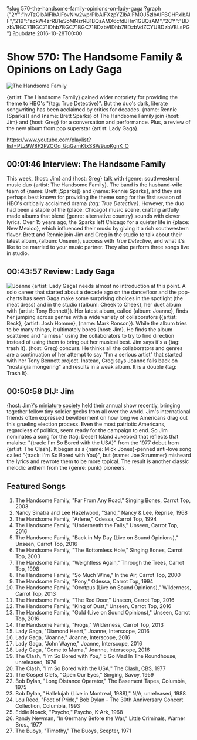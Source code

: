?slug 570-the-handsome-family-opinions-on-lady-gaga
?graph {"2Y":"hvTzQlbAIFlbAIFovNiw2wprPlbAIFXzpYZlbAIFMOJ5zlbAIFBGHFxlbAIF","219":"ackW4zrRB1eSoMNzrRB1BQsAMX6cfdBHm1GBQsAM","2CY":"BDzbVBGC71BGC71lDhb7BGC71BGC71BDzbVlDhb7BDzbVdZCYUBDzbVBLsPG"}
?pubdate 2016-10-28T00:00

# Show 570: The Handsome Family & Opinions on Lady Gaga

![The Handsome Family](//static.soundopinions.org/images/2016/handsomefamily_web.jpg)

{artist: The Handsome Family} gained wider notoriety for providing the theme to HBO's "{tag: True Detective}". But the duo's dark, literate songwriting has been acclaimed by critics for decades. {name: Rennie [Sparks]} and {name: Brett Sparks} of The Handsome Family join {host: Jim} and {host: Greg} for a conversation and performance. Plus, a review of the new album from pop superstar {artist: Lady Gaga}.

https://www.youtube.com/playlist?list=PLz9W8F2PZCOq_GqGzmKtxSSW9uoKgnK_O

## 00:01:46 Interview: The Handsome Family
This week, {host: Jim} and {host: Greg} talk with {genre: southwestern} music duo {artist: The Handsome Family}. The band is the husband-wife team of {name: Brett [Sparks]} and {name: Rennie Sparks}, and they are perhaps best known for providing the theme song for the first season of HBO's critically acclaimed drama *{tag: True Detective}*. However, the duo had been a staple of the {place: Chicago} music scene, crafting artfully made albums that blend {genre: alternative country} sounds with clever lyrics. Over 15 years ago, the Sparks left Chicago for a quieter life in {place: New Mexico}, which influenced their music by giving it a rich southwestern flavor. Brett and Rennie join Jim and Greg in the studio to talk about their latest album, {album: Unseen}, success with *True Detective*, and what it's like to be married to your music partner. They also perform three songs live in studio.


## 00:43:57 Review: Lady Gaga
![Joanne](http://is1.mzstatic.com/image/thumb/Music62/v4/a4/3b/ba/a43bba76-c460-416e-e5ef-fbf4990162f5/source/600x600bb.jpg "277293880/1161510921") 
{artist: Lady Gaga} needs almost no introduction at this point. A solo career that started about a decade ago on the dancefloor and the pop-charts has seen Gaga make some surprising choices in the spotlight (the meat dress) and in the studio ({album: Cheek to Cheek}, her duet album with {artist: Tony Bennett}). Her latest album, called {album: Joanne}, finds her jumping across genres with a wide variety of collaborators ({artist: Beck}, {artist: Josh Homme}, {name: Mark Ronson}). While the album tries to be many things, it ultimately bores {host: Jim}. He finds the album scattered and "a mess" using the collaborators to try to find direction instead of using them to bring out her musical best. Jim says it's a {tag: trash it}. {host: Greg} concurs. He thinks all the collaborators and genres are a continuation of her attempt to say "I'm a serious artist" that started with her Tony Bennett project. Instead, Greg says Joanne falls back on "nostalgia mongering" and results in a weak album. It is a double {tag: Trash It}. 


## 00:50:58 DIJ: Jim
{host: Jim}'s [miniature society](http://www.military-miniature-society-of-illinois.com/) held their annual show recently, bringing together fellow tiny soldier geeks from all over the world. Jim's international friends often expressed bewilderment on how long we Americans drag out this grueling election process. Even the most patriotic Americans, regardless of politics, seem ready for the campaign to end. So Jim nominates a song for the {tag: Desert Island Jukebox} that reflects that malaise: "{track: I'm So Bored with the USA}" from the 1977 debut from {artist: The Clash}. It began as a {name: Mick Jones}-penned anti-love song called "{track: I'm So Bored with You}", but {name: Joe Strummer} misheard the lyrics and rewrote them to be more topical. The result is another classic melodic anthem from the {genre: punk} pioneers.

## Featured Songs

1. The Handsome Family, "Far From Any Road," Singing Bones, Carrot Top, 2003
1. Nancy Sinatra and Lee Hazelwood, "Sand," Nancy & Lee, Reprise, 1968
1. The Handsome Family, "Arlene," Odessa, Carrot Top, 1994
1. The Handsome Family, "Underneath the Falls," Unseen, Carrot Top, 2016
1. The Handsome Family, "Back in My Day (Live on Sound Opinions)," Unseen, Carrot Top, 2016
1. The Handsome Family, "The Bottomless Hole," Singing Bones, Carrot Top, 2003
1. The Handsome Family, "Weightless Again," Through the Trees, Carrot Top, 1998
1. The Handsome Family, "So Much Wine," In the Air, Carrot Top, 2000
1. The Handsome Family, "Pony," Odessa, Carrot Top, 1994
1. The Handsome Family, "Ocotpus (Live on Sound Opinions)," Wilderness, Carrot Top, 2013
1. The Handsome Family, "The Red Door," Unseen, Carrot Top, 2016
1. The Handsome Family, "King of Dust," Unseen, Carrot Top, 2016
1. The Handsome Family, "Gold (Live on Sound Opinions)," Unseen, Carrot Top, 2016
1. The Handsome Family, "Frogs," Wilderness, Carrot Top, 2013
1. Lady Gaga, "Diamond Heart," Joanne, Interscope, 2016
1. Lady Gaga, "Joanne," Joanne, Interscope, 2016
1. Lady Gaga, "John Wayne," Joanne, Interscope, 2016
1. Lady Gaga, "Come to Mama," Joanne, Interscope, 2016
1. The Clash, "I'm So Bored with You," 5 Go Mad In The Roundhouse, unreleased, 1976
1. The Clash, "I'm So Bored with the USA," The Clash, CBS, 1977
1. The Gospel Clefs, "Open Our Eyes," Singing, Savoy, 1959
1. Bob Dylan, "Long Distance Operator," The Basement Tapes, Columbia, 1975
1. Bob Dylan, "Hallelujah (Live in Montreal, 1988)," N/A, unreleased, 1988
1. Lou Reed, "Foot of Pride," Bob Dylan - The 30th Anniversary Concert Collection, Columbia, 1993
1. Eddie Noack, "Psycho," Psycho, K-Ark, 1968
1. Randy Newman, "In Germany Before the War," Little Criminals, Warner Bros., 1977
1. The Buoys, "Timothy," The Buoys, Scepter, 1971


